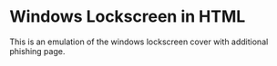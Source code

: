 # Windows Lockscreen in HTML

This is an emulation of the windows lockscreen cover with additional phishing page.

